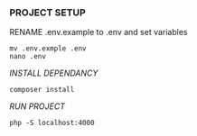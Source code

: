 
### PROJECT SETUP

RENAME .env.example to .env and set variables

```
mv .env.exmple .env
nano .env
```

*INSTALL DEPENDANCY*
```
composer install
```

*RUN PROJECT*

```
php -S localhost:4000
```
